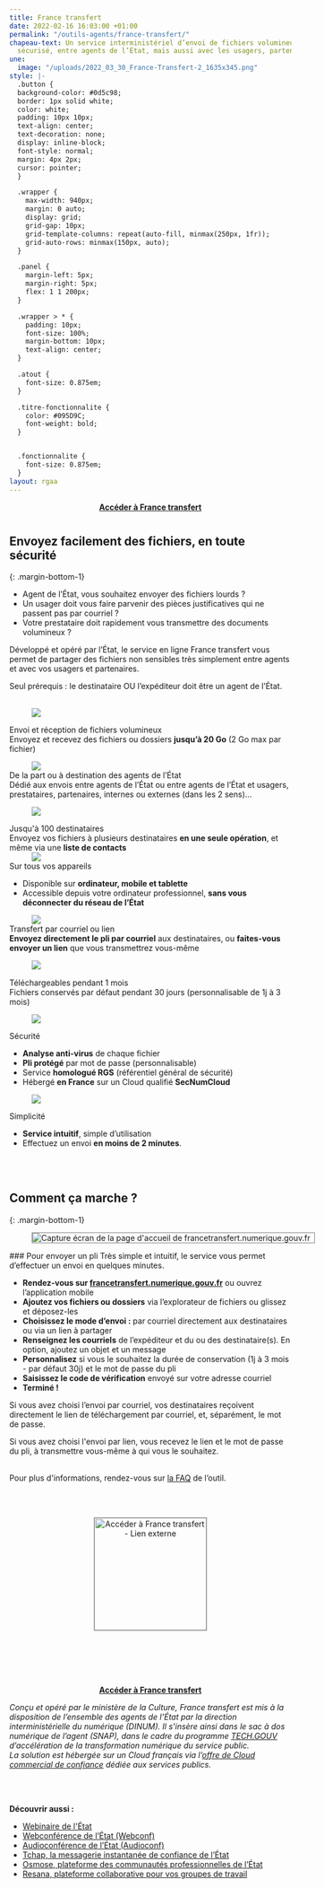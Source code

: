 ```yaml
---
title: France transfert
date: 2022-02-16 16:03:00 +01:00
permalink: "/outils-agents/france-transfert/"
chapeau-text: Un service interministériel d’envoi de fichiers volumineux, simple et
  sécurisé, entre agents de l’État, mais aussi avec les usagers, partenaires et prestataires.
une:
  image: "/uploads/2022_03_30_France-Transfert-2_1635x345.png"
style: |-
  .button {
  background-color: #0d5c98;
  border: 1px solid white;
  color: white;
  padding: 10px 10px;
  text-align: center;
  text-decoration: none;
  display: inline-block;
  font-style: normal;
  margin: 4px 2px;
  cursor: pointer;
  }

  .wrapper {
    max-width: 940px;
    margin: 0 auto;
    display: grid;
    grid-gap: 10px;
    grid-template-columns: repeat(auto-fill, minmax(250px, 1fr));
    grid-auto-rows: minmax(150px, auto);
  }

  .panel {
    margin-left: 5px;
    margin-right: 5px;
    flex: 1 1 200px;
  }

  .wrapper > * {
    padding: 10px;
    font-size: 100%;
    margin-bottom: 10px;
    text-align: center;
  }

  .atout {
    font-size: 0.875em;
  }

  .titre-fonctionnalite {
    color: #095D9C;
    font-weight: bold;
  }


  .fonctionnalite {
    font-size: 0.875em;
  }
layout: rgaa
---
```


<div align="center" style="margin-bottom: 40px"><a href="https://francetransfert.numerique.gouv.fr/" class="button" alt="Accéder à France transfert - Lien externe"><b>Accéder à France transfert</b></a> </div>

## Envoyez facilement des fichiers, en toute sécurité
{: .margin-bottom-1}

* Agent de l’État, vous souhaitez envoyer des fichiers lourds ?
* Un usager doit vous faire parvenir des pièces justificatives qui ne passent pas par courriel ?
* Votre prestataire doit rapidement vous transmettre des documents volumineux ?

Développé et opéré par l’État, le service en ligne France transfert vous permet de partager des fichiers non sensibles très simplement entre agents et avec vos usagers et partenaires.

Seul prérequis : le destinataire OU l’expéditeur doit être un agent de l’État.
<br>
<br>

<div class="wrapper">
<div class="panel"><figure class='image-center' style='width: 25%;'>
<img src="/uploads/Transfert.svg"/></figure><div class="titre-fonctionnalite">Envoi et réception de fichiers volumineux</div>
<div class="fonctionnalite">Envoyez et recevez des fichiers ou dossiers <b>jusqu’à 20 Go</b> (2 Go max par fichier)</div></div>
<div class="panel"><figure class='image-center' style='width: 30%; margin-bottom: 0px;'><img src="/uploads/Silhouettes-3.svg"/></figure>
<div class="titre-fonctionnalite">De la part ou à destination des agents de l’État</div>
<div class="fonctionnalite">Dédié aux envois entre agents de l’État ou entre agents de l’État et usagers, prestataires, partenaires, internes ou externes (dans les 2 sens)…</div>
</div>
<div class="panel"><figure class='image-center' style='width: 18%;'>
<img src="/uploads/Destinataires.svg"/></figure><div class="titre-fonctionnalite">Jusqu'à 100 destinataires</div>
<div class="fonctionnalite">Envoyez vos fichiers à plusieurs destinataires <b>en une seule opération</b>, et même via une <b>liste de contacts</b></div></div>
<div class="panel"><figure class='image-center' style='width: 30%;  margin-bottom: 0px; margin-top: 0px;'>
<img src="/uploads/Sur-tous-appareils.svg"/></figure><div class="titre-fonctionnalite">Sur tous vos appareils</div>
<div class="fonctionnalite" style="text-align: left"><p><ul><li>Disponible sur <b>ordinateur, mobile et tablette</b></li><li>Accessible depuis votre ordinateur professionnel, <b>sans vous déconnecter du réseau de l’État</b></li></ul></p></div></div>
<div class="panel"><figure class='image-center' style='width: 25%; margin-bottom: 0px;'>
<img src="/uploads/Transfert-courrier-3.svg"/></figure><div class="titre-fonctionnalite">Transfert par courriel ou lien</div>
<div class="fonctionnalite"><b>Envoyez directement le pli par courriel</b> aux destinataires, ou <b>faites-vous envoyer un lien</b> que vous transmettrez vous-même</div>
</div>
<div class="panel"><figure class='image-center' style="width: 20%; margin-bottom: 15px;">
<img src="/uploads/Calendrier.svg"/></figure><div class="titre-fonctionnalite">Téléchargeables pendant 1 mois</div>
<div class="fonctionnalite">Fichiers conservés par défaut pendant 30 jours (personnalisable de 1j à 3 mois)</div></div>
<div class="panel"><figure class='image-center' style='width: 25%;'>
<img src="/uploads/Securite-2.svg"/></figure><div class="titre-fonctionnalite">Sécurité</div>
<div class="fonctionnalite" style="text-align: left"><p><ul><li><b>Analyse anti-virus</b> de chaque fichier</li> <li><b>Pli protégé</b> par mot de passe (personnalisable)</li> <li>Service <b>homologué RGS</b> (référentiel général de sécurité)</li> <li>Hébergé <b>en France</b> sur un Cloud  qualifié <b>SecNumCloud</b></li></ul></p></div></div>
<div class="panel"><figure class='image-center' style="width: 25%;">
<img src="/uploads/Simplicite-2.svg"/>
</figure><div class="titre-fonctionnalite">Simplicité</div>
<div class="atout" style="text-align: left"><p><ul><li><b>Service intuitif</b>, simple d’utilisation</li>
<li>Effectuez un envoi <b>en moins de 2 minutes</b>.</li></ul></p></div></div>
</div>
<br>
<br>

## Comment ça marche ?
{: .margin-bottom-1}
<figure class="image-center" style="width: 100%; border:1px solid gray;"><img src="/uploads/Capture_ecran_france-transfert.png" alt="Capture écran de la page d'accueil de francetransfert.numerique.gouv.fr"/></figure>
### Pour envoyer un pli
Très simple et intuitif, le service vous permet d’effectuer un envoi en quelques minutes.

* **Rendez-vous sur [francetransfert.numerique.gouv.fr](https://francetransfert.numerique.gouv.fr "francetransfert.numerique.gouv.fr - Lien externe")** ou ouvrez l’application mobile
* **Ajoutez vos fichiers ou dossiers** via l’explorateur de fichiers ou glissez et déposez-les
* **Choisissez le mode d’envoi :** par courriel directement aux destinataires ou via un lien à partager
* **Renseignez les courriels** de l’expéditeur et du ou des destinataire(s). En option, ajoutez un objet et un message
* **Personnalisez** si vous le souhaitez la durée de conservation (1j à 3 mois - par défaut 30j) et le mot de passe du pli
* **Saisissez le code de vérification** envoyé sur votre adresse courriel
* **Terminé !**

Si vous avez choisi l’envoi par courriel, vos destinataires reçoivent directement le lien de téléchargement par courriel, et, séparément, le mot de passe.

Si vous avez choisi l'envoi par lien, vous recevez le lien et le mot de passe du pli, à transmettre vous-même à qui vous le souhaitez.
<br>
<br>
<p>Pour plus d'informations, rendez-vous sur <a href="https://francetransfert.numerique.gouv.fr/faq" title="la FAQ - Lien externe">la FAQ</a> de l’outil.</p>
<br>
<br>

<p align="center" style="margin-bottom: 80px"><a href="https://francetransfert.numerique.gouv.fr/"><img src="/uploads/Capture_ecran_france-transfert.png" width="200" style="border:1px solid gray" align="center" alt="Accéder à France transfert - Lien externe"/></a>
<br>
<br>
<div align="center"><a href="https://francetransfert.numerique.gouv.fr/" class="button" alt="Accéder à France transfert - Lien externe"><b>Accéder à France transfert</b></a></div>

<p><i>Conçu et opéré par le ministère de la Culture, France transfert est mis à la disposition de l’ensemble des agents de l’État par la direction interministérielle du numérique (DINUM). Il s'insère ainsi dans le sac à dos numérique de l’agent (SNAP), dans le cadre du programme <a href="/publications/tech-gouv-strategie-et-feuille-de-route-2019-2021/">TECH.GOUV</a> d’accélération de la transformation numérique du service public.
<br>La solution est hébergée sur un Cloud français via l’<a href="https://www.ugap.fr/catalogue-marche-public/services-dinformatique-en-nuage-cloud-externe_103007.html" title="offre de Cloud commercial de confiance - Lien externe">offre de Cloud commercial de confiance</a> dédiée aux services publics.</i></p>
<br>
<br>

<p><b>Découvrir aussi :</b>
<ul><li><a href="/outils-agents/webinaire-etat/">Webinaire de l'État</a></li>
<li><a href="/outils-agents/webconference-etat/">Webconférence de l’État (Webconf)</a></li>
<li><a href="/outils-agents/audioconference-etat/">Audioconférence de l’État (Audioconf)</a></li>
<li><a href="/outils-agents/tchap-messagerie-instantanee-etat/">Tchap, la messagerie instantanée de confiance de l’État</a></li>
<li><a href="/outils-agents/osmose/">Osmose, plateforme des communautés professionnelles de l’État</a></li>
<li><a href="/outils-agents/resana/">Resana, plateforme collaborative pour vos groupes de travail</a></li>
</ul></p>
